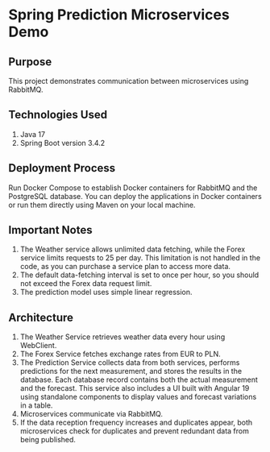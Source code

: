 # Spring Prediction Microservices Demo
## Purpose
This project demonstrates communication between microservices using RabbitMQ.

## Technologies Used
1. Java 17
2. Spring Boot version 3.4.2

## Deployment Process
Run Docker Compose to establish Docker containers for RabbitMQ and the PostgreSQL database.
You can deploy the applications in Docker containers or run them directly using Maven on your local machine.

## Important Notes
1. The Weather service allows unlimited data fetching, while the Forex service limits requests to 25 per day. This limitation is not handled in the code, as you can purchase a service plan to access more data.
2. The default data-fetching interval is set to once per hour, so you should not exceed the Forex data request limit.
3. The prediction model uses simple linear regression.

## Architecture
1. The Weather Service retrieves weather data every hour using WebClient.
2. The Forex Service fetches exchange rates from EUR to PLN.
3. The Prediction Service collects data from both services, performs predictions for the next measurement, and stores the results in the database. Each database record contains both the actual measurement and the forecast. This service also includes a UI built with Angular 19 using standalone components to display values and forecast variations in a table.
4. Microservices communicate via RabbitMQ.
5. If the data reception frequency increases and duplicates appear, both microservices check for duplicates and prevent redundant data from being published.
